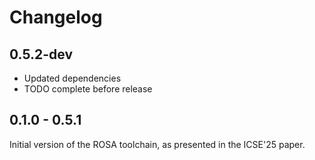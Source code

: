 # Changelog

## 0.5.2-dev
- Updated dependencies
- TODO complete before release

## 0.1.0 - 0.5.1
Initial version of the ROSA toolchain, as presented in the ICSE'25 paper.
